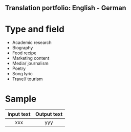 ## Translation portfolio: English - German

# Type and field

- Academic research
- Biography
- Food recipe
- Marketing content
- Media/ journalism
- Poetry
- Song lyric
- Travel/ tourism

# Sample

Input text | Output text
:---: | :---:
xxx | yyy
